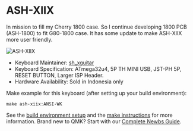 # ASH-XIIX

In mission to fill my Cherry 1800 case. So I continue developing 1800 PCB (ASH-1800) to fit G80-1800 case. It has some update to make ASH-XIIX more user friendly.

![ASH-XIIX](https://i.imgur.com/I962jyW.jpg)

* Keyboard Maintainer: [sh_xguitar](https://github.com/sh-xguitar)
* Keyboard Specification: ATmega32u4, 5P TH MINI USB, JST-PH 5P, RESET BUTTON, Larger ISP Header.
* Hardware Availability: Sold in Indonesia only

Make example for this keyboard (after setting up your build environment):

    make ash-xiix:ANSI-WK

See the [build environment setup](https://docs.qmk.fm/#/getting_started_build_tools) and the [make instructions](https://docs.qmk.fm/#/getting_started_make_guide) for more information. Brand new to QMK? Start with our [Complete Newbs Guide](https://docs.qmk.fm/#/newbs).
